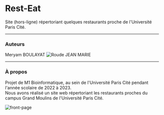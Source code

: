 # Rest-Eat  

Site (hors-ligne) répertoriant quelques restaurants proche de l'Université Paris Cité.

---

### Auteurs
Meryam BOULAYAT
![Roude JEAN MARIE](https://github.com/Trysis)  

---

### À propos
Projet de M1 Bioinformatique, au sein de l'Université Paris Cité pendant l'année scolaire de 2022 à 2023.  
Nous avons réalisé un site web répertoriant les restaurants proches du campus Grand Moulins de l'Université Paris Cité.  
  
![front-page](img/front.png)
